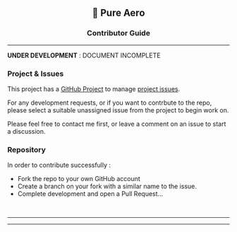 <h2 align="center"><b> 🏓 Pure Aero </b></h2>

<h3 align="center"><b> Contributor Guide </b></h3>

---

**UNDER DEVELOPMENT** : DOCUMENT INCOMPLETE

<h3><b> Project & Issues </b></h3>

This project has a [GitHub Project](https://github.com/users/DNYFZR/projects/11) to manage [project issues](https://github.com/DNYFZR/PureAero/issues).

For any development requests, or if you want to contrbute to the repo, please select a suitable unassigned issue from the project to begin work on. 

Please feel free to contact me first, or leave a comment on an issue to start a discussion. 

<h3><b> Repository </b></h3>

In order to contribute successfully :

- Fork the repo to your own GitHub account
- Create a branch on your fork with a similar name to the issue.
- Complete development and open a Pull Request...



<br>

---
---
